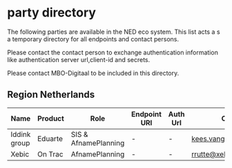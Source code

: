 # party directory

The following parties are available in the NED eco system. This list acts a s a temporary directory for all endpoints and contact persons.

Please contact the contact person to exchange authentication information like authentication server url,client-id and secrets. 

Please contact MBO-Digitaal to be included in this directory.

## Region Netherlands

|  Name | Product | Role | Endpoint URl | Auth Url | Contatc info |
|--|--|--|--|--|--|
| Iddink group | Eduarte | SIS & AfnamePlanning | - | - | kees.vanginkel@iddinkgroup.nl |
| Xebic | On Trac | AfnamePlanning | - | - | rrutte@xebic.com |

